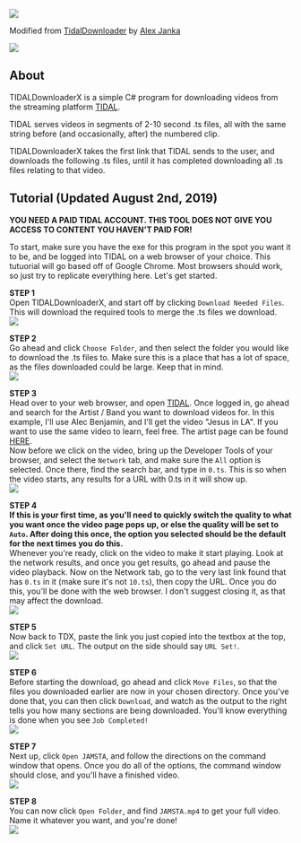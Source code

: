 <p style="align:center;">
  <a href="https://github.com/ImAiiR/TIDALDownloaderX">
    <img src="https://raw.githubusercontent.com/ImAiiR/TIDALDownloaderX/master/-assets/TDX-1.png" />
  </a>
</p>

Modified from <a href="https://github.com/italicsjenga/TidalDownloader">TidalDownloader</a> by <a href="https://github.com/italicsjenga/">Alex Janka</a>

<p style="align:center;">
  <a href="https://github.com/ImAiiR/TIDALDownloaderX">
    <img src="https://raw.githubusercontent.com/ImAiiR/TIDALDownloaderX/master/-assets/screen1.jpg" />
  </a>
</p>

## About
TIDALDownloaderX is a simple C# program for downloading videos from the streaming platform <a href="https://tidal.com/">TIDAL</a>.

TIDAL serves videos in segments of 2-10 second .ts files, all with the same string before (and occasionally, after) the numbered clip.

TIDALDownloaderX takes the first link that TIDAL sends to the user, and downloads the following .ts files, until it has completed downloading all .ts files relating to that video.

## Tutorial (Updated August 2nd, 2019)

**YOU NEED A PAID TIDAL ACCOUNT. THIS TOOL DOES NOT GIVE YOU ACCESS TO CONTENT YOU HAVEN'T PAID FOR!** 

To start, make sure you have the exe for this program in the spot you want it to be, and be logged into TIDAL on a web browser of your choice. This tutuorial will go based off of Google Chrome. Most browsers should work, so just try to replicate everything here. Let's get started.

**STEP 1** <br />
Open TIDALDownloaderX, and start off by clicking ```Download Needed Files```. This will download the required tools to merge the .ts files we download.<br />
<img src="https://raw.githubusercontent.com/ImAiiR/TIDALDownloaderX/master/-assets/Step1.png" />

**STEP 2** <br />
Go ahead and click ```Choose Folder```, and then select the folder you would like to download the .ts files to. Make sure this is a place that has a lot of space, as the files downloaded could be large. Keep that in mind.<br />
<img src="https://raw.githubusercontent.com/ImAiiR/TIDALDownloaderX/master/-assets/Step2.png" />

**STEP 3** <br />
Head over to your web browser, and open <a href="https://listen.tidal.com/">TIDAL</a>. Once logged in, go ahead and search for the Artist / Band you want to download videos for. In this example, I'll use Alec Benjamin, and I'll get the video "Jesus in LA". If you want to use the same video to learn, feel free. The artist page can be found <a href="https://listen.tidal.com/artist/4895800">HERE</a>.<br />
Now before we click on the video, bring up the Developer Tools of your browser, and select the ```Network``` tab, and make sure the ```All``` option is selected. Once there, find the search bar, and type in ```0.ts```. This is so when the video starts, any results for a URL with 0.ts in it will show up.<br />
<img src="https://raw.githubusercontent.com/ImAiiR/TIDALDownloaderX/master/-assets/Step3.png" />

**STEP 4** <br />
**If this is your first time, as you'll need to quickly switch the quality to what you want once the video page pops up, or else the quality will be set to ```Auto```. After doing this once, the option you selected should be the default for the next times you do this.**<br />
Whenever you're ready, click on the video to make it start playing. Look at the network results, and once you get results, go ahead and pause the video playback.
Now on the Network tab, go to the very last link found that has ```0.ts``` in it (make sure it's not ```10.ts```), then copy the URL. Once you do this, you'll be done with the web browser. I don't suggest closing it, as that may affect the download.<br />
<img src="https://raw.githubusercontent.com/ImAiiR/TIDALDownloaderX/master/-assets/Step4.png" />

**STEP 5** <br />
Now back to TDX, paste the link you just copied into the textbox at the top, and click ```Set URL```. The output on the side should say ```URL Set!```.<br />
<img src="https://raw.githubusercontent.com/ImAiiR/TIDALDownloaderX/master/-assets/Step5.png" />

**STEP 6** <br />
Before starting the download, go ahead and click ```Move Files```, so that the files you downloaded earlier are now in your chosen directory. Once you've done that, you can then click ```Download```, and watch as the output to the right tells you how many sections are being downloaded. You'll know everything is done when you see ```Job Completed!```<br />
<img src="https://raw.githubusercontent.com/ImAiiR/TIDALDownloaderX/master/-assets/Step6.png" />

**STEP 7** <br />
Next up, click ```Open JAMSTA```, and follow the directions on the command window that opens. Once you do all of the options, the command window should close, and you'll have a finished video.<br />
<img src="https://raw.githubusercontent.com/ImAiiR/TIDALDownloaderX/master/-assets/Step7.png" />

**STEP 8** <br />
You can now click ```Open Folder```, and find ```JAMSTA.mp4``` to get your full video. Name it whatever you want, and you're done!<br />
<img src="https://raw.githubusercontent.com/ImAiiR/TIDALDownloaderX/master/-assets/Step8.png" />
